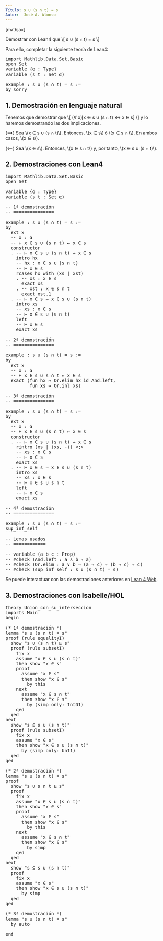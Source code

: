 ```yaml
---
Título: s ∪ (s ∩ t) = s
Autor:  José A. Alonso
---
```


[mathjax]

Demostrar con Lean4 que
\\[ s ∪ (s ∩ t) = s \\]

Para ello, completar la siguiente teoría de Lean4:

<pre lang="lean">
import Mathlib.Data.Set.Basic
open Set
variable {α : Type}
variable (s t : Set α)

example : s ∪ (s ∩ t) = s :=
by sorry
</pre>
<!--more-->

<h2>1. Demostración en lenguaje natural</h2>

Tenemos que demostrar que
\\[ (∀ x)[x ∈ s ∪ (s ∩ t) ↔ x ∈ s] \\]
y lo haremos demostrando las dos implicaciones.

(⟹) Sea \\(x ∈ s ∪ (s ∩ t)\\). Entonces, \\(x ∈ s\\) ó \\(x ∈ s ∩ t\\). En ambos casos, \\(x ∈ s\\).

(⟸) Sea \\(x ∈ s\\). Entonces, \\(x ∈ s ∩ t\\) y, por tanto, \\(x ∈ s ∪ (s ∩ t)\\).

<h2>2. Demostraciones con Lean4</h2>

<pre lang="lean">
import Mathlib.Data.Set.Basic
open Set

variable {α : Type}
variable (s t : Set α)

-- 1ª demostración
-- ===============

example : s ∪ (s ∩ t) = s :=
by
  ext x
  -- x : α
  -- ⊢ x ∈ s ∪ (s ∩ t) ↔ x ∈ s
  constructor
  . -- ⊢ x ∈ s ∪ (s ∩ t) → x ∈ s
    intro hx
    -- hx : x ∈ s ∪ (s ∩ t)
    -- ⊢ x ∈ s
    rcases hx with (xs | xst)
    . -- xs : x ∈ s
      exact xs
    . -- xst : x ∈ s ∩ t
      exact xst.1
  . -- ⊢ x ∈ s → x ∈ s ∪ (s ∩ t)
    intro xs
    -- xs : x ∈ s
    -- ⊢ x ∈ s ∪ (s ∩ t)
    left
    -- ⊢ x ∈ s
    exact xs

-- 2ª demostración
-- ===============

example : s ∪ (s ∩ t) = s :=
by
  ext x
  -- x : α
  -- ⊢ x ∈ s ∪ s ∩ t ↔ x ∈ s
  exact ⟨fun hx ↦ Or.elim hx id And.left,
         fun xs ↦ Or.inl xs⟩

-- 3ª demostración
-- ===============

example : s ∪ (s ∩ t) = s :=
by
  ext x
  -- x : α
  -- ⊢ x ∈ s ∪ (s ∩ t) ↔ x ∈ s
  constructor
  . -- ⊢ x ∈ s ∪ (s ∩ t) → x ∈ s
    rintro (xs | ⟨xs, -⟩) <;>
    -- xs : x ∈ s
    -- ⊢ x ∈ s
    exact xs
  . -- ⊢ x ∈ s → x ∈ s ∪ (s ∩ t)
    intro xs
    -- xs : x ∈ s
    -- ⊢ x ∈ s ∪ s ∩ t
    left
    -- ⊢ x ∈ s
    exact xs

-- 4ª demostración
-- ===============

example : s ∪ (s ∩ t) = s :=
sup_inf_self

-- Lemas usados
-- ============

-- variable (a b c : Prop)
-- #check (And.left : a ∧ b → a)
-- #check (Or.elim : a ∨ b → (a → c) → (b → c) → c)
-- #check (sup_inf_self : s ∪ (s ∩ t) = s)
</pre>

Se puede interactuar con las demostraciones anteriores en <a href="https://live.lean-lang.org/#url=https://raw.githubusercontent.com/jaalonso/Calculemus2/main/src/Union_con_su_interseccion.lean" rel="noopener noreferrer" target="_blank">Lean 4 Web</a>.

<h2>3. Demostraciones con Isabelle/HOL</h2>

<pre lang="isar">
theory Union_con_su_interseccion
imports Main
begin

(* 1ª demostración *)
lemma "s ∪ (s ∩ t) = s"
proof (rule equalityI)
  show "s ∪ (s ∩ t) ⊆ s"
  proof (rule subsetI)
    fix x
    assume "x ∈ s ∪ (s ∩ t)"
    then show "x ∈ s"
    proof
      assume "x ∈ s"
      then show "x ∈ s"
        by this
    next
      assume "x ∈ s ∩ t"
      then show "x ∈ s"
        by (simp only: IntD1)
    qed
  qed
next
  show "s ⊆ s ∪ (s ∩ t)"
  proof (rule subsetI)
    fix x
    assume "x ∈ s"
    then show "x ∈ s ∪ (s ∩ t)"
      by (simp only: UnI1)
  qed
qed

(* 2ª demostración *)
lemma "s ∪ (s ∩ t) = s"
proof
  show "s ∪ s ∩ t ⊆ s"
  proof
    fix x
    assume "x ∈ s ∪ (s ∩ t)"
    then show "x ∈ s"
    proof
      assume "x ∈ s"
      then show "x ∈ s"
        by this
    next
      assume "x ∈ s ∩ t"
      then show "x ∈ s"
        by simp
    qed
  qed
next
  show "s ⊆ s ∪ (s ∩ t)"
  proof
    fix x
    assume "x ∈ s"
    then show "x ∈ s ∪ (s ∩ t)"
      by simp
  qed
qed

(* 3ª demostración *)
lemma "s ∪ (s ∩ t) = s"
  by auto

end
</pre>
